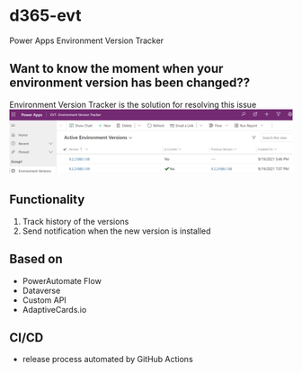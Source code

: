 # d365-evt
 Power Apps Environment Version Tracker

## Want to know the moment when your environment version has been changed??
Environment Version Tracker is the solution for resolving this issue
![Screenshot](imgs/evt_main_app.png)

## Functionality
1. Track history of the versions
2. Send notification when the new version is installed

## Based on
- PowerAutomate Flow
- Dataverse
- Custom API
- AdaptiveCards.io

## CI/CD
- release process automated by GitHub Actions 
